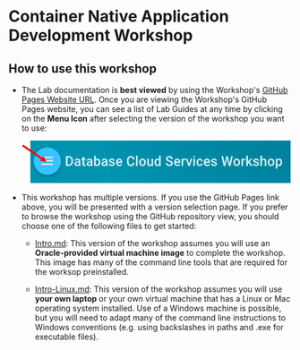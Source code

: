 # Container Native Application Development Workshop

## How to use this workshop

- The Lab documentation is **best viewed** by using the Workshop's [GitHub Pages Website URL](https://oracle.github.io/learning-library/workshops/container-native-development/). Once you are viewing the Workshop's GitHub Pages website, you can see a list of Lab Guides at any time by clicking on the **Menu Icon** after selecting the version of the workshop you want to use:

    ![](images/WorkshopMenu.png)

- This workshop has multiple versions. If you use the GitHub Pages link above, you will be presented with a version selection page. If you prefer to browse the workshop using the GitHub repository view, you should choose one of the following files to get started:

  - [Intro.md](Intro.md): This version of the workshop assumes you will use an **Oracle-provided virtual machine image** to complete the workshop. This image has many of the command line tools that are required for the worksop preinstalled.

  - [Intro-Linux.md](Intro-Linux.md): This version of the workshop assumes you will use **your own laptop** or your own virtual machine that has a Linux or Mac operating system installed. Use of a Windows machine is possible, but you will need to adapt many of the command line instructions to Windows conventions (e.g. using backslashes in paths and .exe for executable files).
